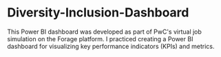 # Diversity-Inclusion-Dashboard
This Power BI dashboard was developed as part of PwC's virtual job simulation on the Forage platform. I practiced creating a Power BI dashboard for visualizing key performance indicators (KPIs) and metrics.
